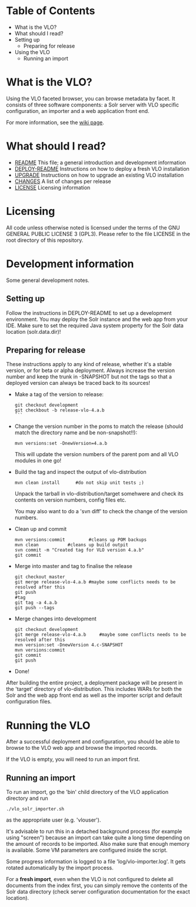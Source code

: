 # Table of Contents
- What is the VLO? 
- What should I read? 
- Setting up
	- Preparing for release
- Using the VLO
	- Running an import
	
# What is the VLO?

Using the VLO faceted browser, you can browse metadata by facet. It consists of three
software components: a Solr server with VLO specific configuration, an importer and a
web application front end.

For more information, see the [wiki page](https://trac.clarin.eu/wiki/CmdiVirtualLanguageObservatory).

# What should I read?

- [README](README.md)
	This file; a general introduction and development information
- [DEPLOY-README](DEPLOY-README.txt)
	Instructions on how to deploy a fresh VLO installation
- [UPGRADE](UPGRADE.txt)
	Instructions on how to upgrade an existing VLO installation
- [CHANGES](CHANGES.txt)
	A list of changes per release
- [LICENSE](LICENSE)
	Licensing information

# Licensing

All code unless otherwise noted is licensed under the terms of the GNU GENERAL PUBLIC LICENSE 3 (GPL3).
Please refer to the file LICENSE in the root directory of this repository.
	

# Development information 

Some general development notes.

## Setting up 

Follow the instructions in DEPLOY-README to set up a development environment.
You may deploy the Solr instance and the web app from your IDE. Make sure to
set the required Java system property for the Solr data location (solr.data.dir)!

## Preparing for release 

These instructions apply to any kind of release, whether it's a stable
version, or for beta or alpha deployment. Always increase the version number
and keep the trunk in -SNAPSHOT but not the tags so that a deployed version
can always be traced back to its sources!

* Make a tag of the version to release:

	````
	git checkout development
	git checkbout -b release-vlo-4.a.b
	```

* Change the version number in the poms to match the release
  (should match the directory name and be non-snapshot!!):

	```
	mvn versions:set -DnewVersion=4.a.b
	```

  This will update the version numbers of the parent pom and all VLO
  modules in one go!

* Build the tag and inspect the output of vlo-distribution

	`mvn clean install 		#do not skip unit tests ;)`

  Unpack the tarball in vlo-distribution/target somehwere and check its
  contents on version numbers, config files etc.

  You may also want to do a 'svn diff' to check the change of the version
  numbers.

* Clean up and commit

	```
	mvn versions:commit 		#cleans up POM backups
	mvn clean			#cleans up build outpit
	svn commit -m "Created tag for VLO version 4.a.b"
	git commit
	```
* Merge into master and tag to finalise the release 

	```
	git checkout master
	git merge release-vlo-4.a.b	#maybe some conflicts needs to be resolved after this
	git push
	#tag
	git tag -a 4.a.b
	git push --tags
	```
	
* Merge changes into development

	```
	git checkout development
	git merge release-vlo-4.a.b		#maybe some conflicts needs to be resolved after this
	mvn version:set -DnewVersion 4.c-SNAPSHOT
	mvn versions:commit
	git commit
	git push
	```
* Done!

After building the entire project, a deployment package will be present in the
'target' directory of vlo-distribution. This includes WARs for both the Solr
and the web app front end as well as the importer script and default configuration
files.

# Running the VLO 

After a successful deployment and configuration, you should be able to browse to
the VLO web app and browse the imported records.

If the VLO is empty, you will need to run an import first. 

## Running an import 

To run an import, go the 'bin' child directory of the VLO application directory 
and run

`./vlo_solr_importer.sh`
	
as the appropriate user (e.g. 'vlouser'). 

It's advisable to run this in a detached background process (for example using 
"screen") because an import can take quite a long time depending on the amount
of records to be imported. Also make sure that enough memory is available. 
Some VM parameters are configured inside the script.

Some progress information is logged to a file 'log/vlo-importer.log'. It gets
rotated automatically by the import process.

For a __fresh import__, even when the VLO is not configured to delete all documents
from the index first, you can simply remove the contents of the Solr data 
directory (check server configuration documentation for the exact location).


